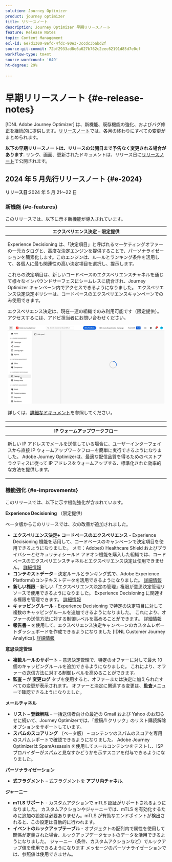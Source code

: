 ```yaml
---
solution: Journey Optimizer
product: journey optimizer
title: リリースノート
description: Journey Optimizer 早期リリースノート
feature: Release Notes
topic: Content Management
exl-id: 6e7d1300-8efd-4fdc-90e3-3ccdc3babd2f
source-git-commit: 72bf2933ad8e6a627b762c2eec62191d85d7e0cf
workflow-type: tm+mt
source-wordcount: '649'
ht-degree: 29%

---
```


# 早期リリースノート {#e-release-notes}

[!DNL Adobe Journey Optimizer] は、新機能、既存機能の強化、およびバグ修正を継続的に提供します。[リリースノート](release-notes.md)では、各月の終わりにすべての変更がまとめられます。

**以下の早期リリースノートは、リリースの公開日まで予告なく変更される場合があります**. リンク、画面、更新されたドキュメントは、リリース日に[リリースノート](release-notes.md)で公開されます。

## 2024 年 5 月先行リリースノート {#e-2024}

**リリース日**:2024 年 5 月 21～22 日

### 新機能 {#e-features}

このリリースでは、以下に示す新機能が導入されています。


<table>
<thead>
<tr>
<th><strong>エクスペリエンス決定 – 限定提供</strong><br/></th>
</tr>
</thead>
<tbody>
<tr>
<td>
<p>Experience Decisioning は、「決定項目」と呼ばれるマーケティングオファーの一元カタログと、高度な決定エンジンを提供することで、パーソナライゼーションを簡素化します。このエンジンは、ルールとランキング条件を活用して、各個人に最も関連性の高い決定項目を選択し、提示します。</p>
<p>これらの決定項目は、新しいコードベースのエクスペリエンスチャネルを通じて様々なインバウンドサーフェスにシームレスに統合され、Journey Optimizer キャンペーン内でアクセスできるようになりました。 エクスペリエンス決定決定ポリシーは、コードベースのエクスペリエンスキャンペーンでのみ使用できます。</p>
<p>エクスペリエンス決定は、現在一連の組織でのみ利用可能です（限定提供）。アクセスするには、アドビ担当者にお問い合わせください。</p>
<img src="assets/do-not-localize/gif-exd.gif"/>
<p>詳しくは、<a href="../experience-decisioning/gs-experience-decisioning.md">詳細なドキュメント</a>を参照してください。</p>
</td>
</tr>
</tbody>
</table>


<table>
<thead>
<tr>
<th><strong>IP ウォームアップワークフロー</strong><br/></th>
</tr>
</thead>
<tbody>
<tr>
<td>
<p>新しい IP アドレスでメールを送信している場合に、ユーザーインターフェイスから直接 IP ウォームアップワークフローを簡単に実行できるようになりました。 Adobe Journey Optimizerは、最適な配信品質を得るためのベストプラクティスに従って IP アドレスをウォームアップする、標準化された効率的な方法を提供します。</p>
<!--p>For more information, refer to the <a href="../configuration/ip-warmup-gs.md">detailed documentation</a>.</p-->
</td>
</tr>
</tbody>
</table>

<!--table>
<thead>
<tr>
<th><strong>Business rules - Beta</strong><br/></th>
</tr>
</thead>
<tbody>
<tr>
<td>
<p>You can now create granular frequency capping rules, and apply them to different types of marketing communications through rule sets. This new capability lets you control how often your audiences receive a message by setting cross-channel rules, that automatically exclude over-solicited profiles from messages and actions.</p>
<p>Business rules capability is currently available as a beta. To join the beta program, contact your Adobe representative.</p>
<p>For more information, refer to the <a href="../configuration/business-rules.md">detailed documentation</a>.</p>
</td>
</tr>
</tbody>
</table-->


<!--table>
<thead>
<tr>
<th><strong>Extended personalization data - Beta</strong><br/></th>
</tr>
</thead>
<tbody>
<tr>
<td>
<p>You can now lookup and fetch data values within Adobe Experience Platform datasets, and use these values to build conditions in Adobe Journey Optimizer. You can leverage data from a lookup dataset when a relationship has been defined using an attribute inside of an array of objects. You can specify non-profile enabled datasets for lookup. Once enabled, you can use a profile attribute as a join key to the specified dataset to retrive further data for personalization.</p>
<p>This capability is currently available as a public beta.</p>
</td>
</tr>
</tbody>
</table-->

### 機能強化 {#e-improvements}

このリリースでは、以下に示す機能強化が含まれています。

**Experience Decisioning** （限定提供）

ベータ版からこのリリースでは、次の改善が追加されました。

* **エクスペリエンス決定+ コードベースのエクスペリエンス** - Experience Decisioning 機能を活用して、コードベースのキャンペーンで決定項目を使用できるようになりました。 メモ：Adobeの Healthcare Shield およびプライバシーとセキュリティシールド アドオン機能を購入した組織では、コードベースのエクスペリエンスチャネルとエクスペリエンス決定は使用できません。 [詳細情報](../code-based/get-started-code-based.md)
* **コンテキストデータ**  – 決定ルールとランキング式で、Adobe Experience Platformのコンテキストデータを活用できるようになりました。 [詳細情報](../experience-decisioning/context-data.md)
* **新しい権限**  – 新しい「エクスペリエンス決定の管理」権限が意思決定管理リソースで使用できるようになりました。 Experience Decisioning に関連する権限を管理できます。 [詳細情報](../experience-decisioning/gs-experience-decisioning.md)
* **キャッピングルール** - Experience Decisioning で特定の決定項目に対して複数のキャッピングルールを追加できるようになりました。 これにより、オファーの送信方法に対する制御レベルを高めることができます。 [詳細情報](../experience-decisioning/items.md#capping)
* **報告書**  – を使用して、エクスペリエンス決定キャンペーンのカスタムレポートダッシュボードを作成できるようになりました [!DNL Customer Journey Analytics]. [詳細情報](../experience-decisioning/cja-reporting.md)


**意思決定管理**

* **複数ルールのサポート**  – 意思決定管理で、特定のオファーに対して最大 10 個のキャッピングルールを追加できるようになりました。 これにより、オファーの送信方法に対する制御レベルを高めることができます。
* **監査**  – が **変更ログ** タブを使用すると、オファーまたは決定に加えられたすべての変更が表示されます。 オファーと決定に関連する変更は、**監査**&#x200B;メニューで確認できるようになりました。


**メールチャネル**

* **リスト – 登録解除**  – 一括送信者向けの最近の Gmail および Yahoo のお知らせに続いて、Journey Optimizerでは、「投稿/1 クリック」のリスト購読解除オプションをサポートしています。
* **スパムのスコアリング** （ベータ版） – コンテンツのスパムのスコアを専用のスパムレポートで確認できるようになりました。 Adobe Journey Optimizerは SpamAssassin を使用してメールコンテンツをテストし、ISP プロバイダーがスパムと見なすかどうかを示すスコアを付与できるようになりました。
  <!--[Read more](../content-management/spam-report.md)-->

<!--
**Audiences**

* The use of audiences and attributes from audience composition and custom upload (CSV file) is now available for use with Healthcare Shield or Privacy and Security Shield.-->

**パーソナライゼーション**

* **式フラグメント**  – 式フラグメントを **アプリ内チャネル**.
  <!--[Read more](../personalization/use-expression-fragments.md)-->

**ジャーニー**

<!--* **Merge policies** (Limited Availability)- Merge policies used by a journey are now visible and consistent throughout the journey.-->
* **mTLS サポート** - カスタムアクションで mTLS 認証がサポートされるようになりました。 カスタムアクションやジャーニーでは、mTLS を有効化するために追加の設定は必要ありません。mTLS が有効なエンドポイントが検出されると、この設定は自動的に行われます。
* **イベントのルックアップテーブル** - オブジェクトの配列内で属性を使用して関係が定義された場合、ルックアップデータセットのデータを活用できるようになりました。 ジャーニー（条件、カスタムアクションなど）でルックアップ値を使用できるようになります メッセージのパーソナライゼーションでは、参照値は使用できません。
